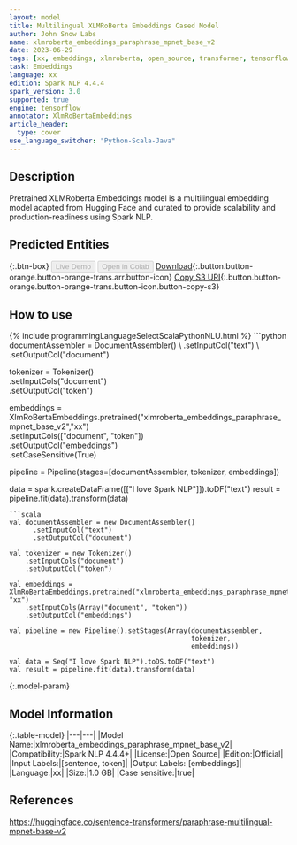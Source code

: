 ```yaml
---
layout: model
title: Multilingual XLMRoBerta Embeddings Cased Model
author: John Snow Labs
name: xlmroberta_embeddings_paraphrase_mpnet_base_v2
date: 2023-06-29
tags: [xx, embeddings, xlmroberta, open_source, transformer, tensorflow]
task: Embeddings
language: xx
edition: Spark NLP 4.4.4
spark_version: 3.0
supported: true
engine: tensorflow
annotator: XlmRoBertaEmbeddings
article_header:
  type: cover
use_language_switcher: "Python-Scala-Java"
---
```


## Description

Pretrained XLMRoberta Embeddings model is a multilingual embedding model adapted from Hugging Face and curated to provide scalability and production-readiness using Spark NLP.

## Predicted Entities



{:.btn-box}
<button class="button button-orange" disabled>Live Demo</button>
<button class="button button-orange" disabled>Open in Colab</button>
[Download](https://s3.amazonaws.com/auxdata.johnsnowlabs.com/public/models/xlmroberta_embeddings_paraphrase_mpnet_base_v2_xx_4.4.4_3.0_1688073546075.zip){:.button.button-orange.button-orange-trans.arr.button-icon}
[Copy S3 URI](s3://auxdata.johnsnowlabs.com/public/models/xlmroberta_embeddings_paraphrase_mpnet_base_v2_xx_4.4.4_3.0_1688073546075.zip){:.button.button-orange.button-orange-trans.button-icon.button-copy-s3}

## How to use



<div class="tabs-box" markdown="1">
{% include programmingLanguageSelectScalaPythonNLU.html %}
```python
documentAssembler = DocumentAssembler() \
    .setInputCol("text") \
    .setOutputCol("document")

tokenizer = Tokenizer() \
    .setInputCols("document") \
    .setOutputCol("token")

embeddings = XlmRoBertaEmbeddings.pretrained("xlmroberta_embeddings_paraphrase_mpnet_base_v2","xx") \
    .setInputCols(["document", "token"]) \
    .setOutputCol("embeddings") \
    .setCaseSensitive(True)

pipeline = Pipeline(stages=[documentAssembler, 
                            tokenizer, 
                            embeddings])

data = spark.createDataFrame([["I love Spark NLP"]]).toDF("text")
result = pipeline.fit(data).transform(data)
```
```scala
val documentAssembler = new DocumentAssembler() 
      .setInputCol("text") 
      .setOutputCol("document")
 
val tokenizer = new Tokenizer() 
    .setInputCols("document")
    .setOutputCol("token")

val embeddings = XlmRoBertaEmbeddings.pretrained("xlmroberta_embeddings_paraphrase_mpnet_base_v2", "xx") 
    .setInputCols(Array("document", "token")) 
    .setOutputCol("embeddings")

val pipeline = new Pipeline().setStages(Array(documentAssembler, 
                                              tokenizer, 
                                              embeddings))

val data = Seq("I love Spark NLP").toDS.toDF("text")
val result = pipeline.fit(data).transform(data)
```
</div>

{:.model-param}
## Model Information

{:.table-model}
|---|---|
|Model Name:|xlmroberta_embeddings_paraphrase_mpnet_base_v2|
|Compatibility:|Spark NLP 4.4.4+|
|License:|Open Source|
|Edition:|Official|
|Input Labels:|[sentence, token]|
|Output Labels:|[embeddings]|
|Language:|xx|
|Size:|1.0 GB|
|Case sensitive:|true|

## References

https://huggingface.co/sentence-transformers/paraphrase-multilingual-mpnet-base-v2